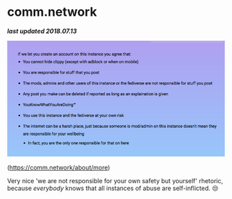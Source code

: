 # comm.network

***last updated 2018.07.13***


![](rules.png)

(https://comm.network/about/more)

Very nice 'we are not responsible for your own safety but yourself' rhetoric, because *everybody* knows that all instances of abuse are self-inflicted. 😒